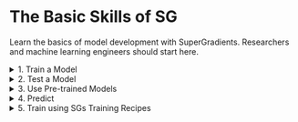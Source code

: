# The Basic Skills of SG

Learn the basics of model development with SuperGradients. Researchers and machine learning engineers should start here.


<details>
    <summary>1. Train a Model</summary>

##1. Train a Model

0. Imports:

```python
from super_gradients.common.object_names import Models
from super_gradients.training import Trainer, models
from super_gradients.training.metrics.classification_metrics import Accuracy, Top5
from super_gradients.training.dataloaders.dataloaders import cifar10_train, cifar10_val
from super_gradients.training.utils.distributed_training_utils import setup_device
```

1. Call [setup_device()](https://github.com/Deci-AI/super-gradients/blob/master/documentation/source/device.md) according to your available hardware and needs:

```python
setup_device("cpu")
```

2. Instantiate a [Trainer]() object #TODO: ADD TRAINER API LINK
```python

trainer = Trainer(experiment_name="my_cifar_experiment", ckpt_root_dir="/path/to/checkpoints_directory/")
```

3. [Instantiate a model](https://github.com/Deci-AI/super-gradients/blob/master/documentation/source/models.md):
```python
model = models.get(Models.RESNET18, num_classes=10)
```

4. Define [metrics](https://github.com/Deci-AI/super-gradients/blob/master/documentation/source/Metrics.md) and other [training parameters](https://github.com/Deci-AI/super-gradients/blob/master/src/super_gradients/recipes/training_hyperparams/default_train_params.yaml):
```
training_params = {
    "max_epochs": 20,
    "initial_lr": 0.1,
    "loss": "cross_entropy",
    "train_metrics_list": [Accuracy(), Top5()],
    "valid_metrics_list": [Accuracy(), Top5()],
    "metric_to_watch": "Accuracy",
    "greater_metric_to_watch_is_better": True,
}
```

5. Instantiate [PyTorch data loaders](https://pytorch.org/tutorials/beginner/basics/data_tutorial.html#preparing-your-data-for-training-with-dataloaders) for training and validation:
```python
train_loader=cifar10_train()
valid_loader=cifar10_val()
```

6. Launch training:
```python
trainer.train(model=model, training_params=training_params, train_loader=train_loader, valid_loader=valid_loader)
```

</details>

<details>
    <summary>2. Test a Model</summary>

##2. Test a Model

0. Imports:

```python
from super_gradients.common.object_names import Models
from super_gradients.training import Trainer, models
from super_gradients.training.metrics.classification_metrics import Accuracy, Top5
from super_gradients.training.dataloaders.dataloaders import cifar10_val
from super_gradients.training.utils.distributed_training_utils import setup_device
```
1. Call [setup_device()](https://github.com/Deci-AI/super-gradients/blob/master/documentation/source/device.md) according to your available hardware and needs:

```python
setup_device("cpu")
```

2. Instantiate a [Trainer]() object #TODO: ADD TRAINER API LINK
```python
trainer = Trainer(experiment_name="test_my_cifar_experiment", ckpt_root_dir="/path/to/checkpoints_directory/")

```

3. [Instantiate a model](https://github.com/Deci-AI/super-gradients/blob/master/documentation/source/models.md) and load weights to it. 
   
Learn more about the different options for loading model weights from our [checkpoints tutorial](https://github.com/Deci-AI/super-gradients/blob/master/documentation/source/Checkpoints.md).
```python
model = models.get(Models.RESNET18, num_classes=10, checkpoint_path="/path/to/checkpoints_directory/my_cifar_experiment/ckpt_best.pth")
```



4. Define [metrics](https://github.com/Deci-AI/super-gradients/blob/master/documentation/source/Metrics.md) for test:
```python
test_metrics = [Accuracy(), Top5()]
```

5. Instantiate a [PyTorch data loader](https://pytorch.org/tutorials/beginner/basics/data_tutorial.html#preparing-your-data-for-training-with-dataloaders) for testing:

```python
test_data_loader = cifar10_val()
```

6. Launch test:

```python
accuracy, top5 = trainer.test(model=model, test_loader=test_data_loader, test_metrics_list=test_metrics)
print(f"Test results: Accuracy: {accuracy}, Top5: {top5}")
```

</details>

<details>
    <summary>3. Use Pre-trained Models</summary>


##3. Use Pre-trained Models

0. Imports:

```python
from super_gradients.common.object_names import Models
from super_gradients.training import Trainer, models
from super_gradients.training.metrics.classification_metrics import Accuracy, Top5
from super_gradients.training.dataloaders.dataloaders import cifar10_train, cifar10_val

```
1. Call [setup_device()](https://github.com/Deci-AI/super-gradients/blob/master/documentation/source/device.md) according to your available hardware and needs:

```python
setup_device("cpu")
```

2. Instantiate a pre-trained model from SGs [model zoo](http://bit.ly/3EGfKD4):

```python
model = models.get(Models.RESNET18, num_classes=10, pretrained_weights="imagenet")
```

Or use your own local weights to instantiate a pre-trained model:

```python
model = models.get(Models.RESNET18, num_classes=10, checkpoint_path="/path/to/imagenet_checkpoint.pth", checkpoint_num_classes=1000)
```

Finetune or test your pre-trained model as done in the previous sections.

</details>
<details>
    <summary>4. Predict</summary>

##4. Predict

0. Imports:

```python
from PIL import Image
import numpy as np
import requests
from super_gradients.training import models
from super_gradients.common.object_names import Models
import torchvision.transforms as T
import torch
from super_gradients.training.utils.distributed_training_utils import setup_device

```
1. Call [setup_device()](https://github.com/Deci-AI/super-gradients/blob/master/documentation/source/device.md) according to your available hardware and needs:

```python
setup_device("cpu")
```

2. [Instantiate a model](https://github.com/Deci-AI/super-gradients/blob/master/documentation/source/models.md), load weights to it and put it in `eval` mode: 

```python

# Load the best model that we trained
best_model = models.get(Models.RESNET18, num_classes=10,checkpoint_path="/path/to/checkpoints_directory/my_cifar_experiment/ckpt_best.pth")
best_model.eval()
```

3. Create input data and preprocess it:
```python
url = "https://www.aquariumofpacific.org/images/exhibits/Magnificent_Tree_Frog_900.jpg"
image = np.array(Image.open(requests.get(url, stream=True).raw))

transforms = T.Compose([
    T.ToTensor(),
    T.Normalize(mean=(0.4914, 0.4822, 0.4465), std=(0.2023, 0.1994, 0.2010)),
    T.Resize((32, 32))
    ])
input_tensor = transforms(image).unsqueeze(0).to(next(best_model.parameters()).device)
```

4. Predict and visualize results:
```python
predictions = best_model(input_tensor)

classes = train_dataloader.dataset.classes
plt.xlabel(classes[torch.argmax(predictions)])
plt.imshow(image)
```


<img src="./images/frog_prediction.png" width="500">


</details>

<details>
    <summary>5. Train using SGs Training Recipes</summary>

##5. Train using SGs Training Recipes

0. Setup:
 - Clone the SG repo: 

    ```shell
    git clone https://github.com/Deci-AI/super-gradients
    ```

 - Move to the root of the clone project (where you find "requirements.txt" and "setup.py") and install super-gradients:

    ```shell
    pip install -e .
    ```

- Append super-gradients to the python path: (Replace "YOUR-LOCAL-PATH" with the path to the downloaded repo) to abvoid conflicts with any installed version of SG:
    ```shell
    export PYTHONPATH=$PYTHONPATH:<YOUR-LOCAL-PATH>/super-gradients/
    ```

1. Launch one of SGs [training recipes](https://github.com/Deci-AI/super-gradients/blob/master/src/super_gradients/recipes/Training_Recipes.md). For example, Resnet18 on Cifar10:
```shell
python src/super_gradients/examples/train_from_recipe_example/train_from_recipe.py --config-name=cifar10_resnet experiment_name=my_resnet18_cifar10_experiment
```

Learn more in detail on how to launch, customize and evaluate training recipes from our [training with configuration files tutorial](https://github.com/Deci-AI/super-gradients/blob/master/documentation/source/configuration_files.md)
</details>
